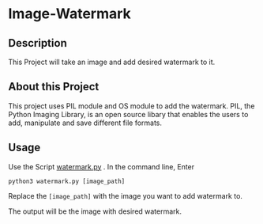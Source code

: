 # Image-Watermark

## Description

This Project will take an image and add desired watermark to it.

## About this Project

This project uses PIL module and OS module to add the watermark. PIL, the Python Imaging Library, is an open source libary that enables the users to add, manipulate and save different file formats.

## Usage

Use the Script [watermark.py](https://github.com/Python-World/python-mini-projects/blob/master/projects/Image_watermark/watermark.py) . In the command line, Enter

`python3 watermark.py [image_path]`

Replace the `[image_path]` with the image you want to add watermark to.

The output will be the image with desired watermark.


